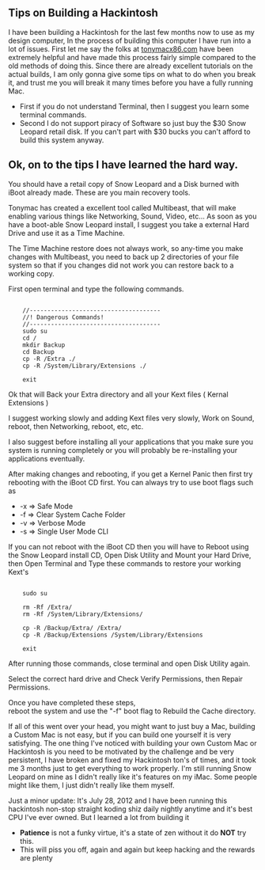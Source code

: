 ## Tips on Building a Hackintosh



I have been building a Hackintosh for the last few months now to use as my design computer,  In the process of building this computer I have run into a lot of issues.  First let me say the folks at 
[tonymacx86.com](http://tonymacx86.com) have been extremely helpful and have made this process fairly simple compared to the old methods of doing this.  Since there are already excellent tutorials on the actual builds,  I am only gonna give some tips on what to do when you break it, and trust me you will break it many times before you have a fully running Mac.  
  

 - First if you do not understand Terminal, then I suggest you learn some terminal commands.  
 - Second I do not support piracy of Software so just buy the $30 Snow Leopard retail disk. If you can't part with $30 bucks you can't afford to build this system anyway.


## Ok, on to the tips I have learned the hard way.

You should have a retail copy of Snow Leopard and a Disk burned with iBoot already made.  These are you main recovery tools.

Tonymac has created a excellent tool called Multibeast, that will make enabling various things like Networking, Sound, Video, etc... As soon as you have a boot-able Snow Leopard install, I suggest you take a external Hard Drive and use it as a Time Machine.    
  


The Time Machine restore does not always work, so any-time you make changes with Multibeast, you need to back up 2 directories of your file system so that if you changes did not work you can restore back to a working copy.

First open terminal and type the following commands.



~~~

    //-------------------------------------
    //! Dangerous Commands! 
    //------------------------------------- 
    sudo su
    cd /
    mkdir Backup
    cd Backup
    cp -R /Extra ./
    cp -R /System/Library/Extensions ./
    
    exit

~~~

Ok that will Back your Extra directory and all your Kext files ( Kernal Extensions )

I suggest working slowly and adding Kext files very slowly,  Work on Sound, reboot, then Networking, reboot, etc, etc.

I also suggest before installing all your applications that you make sure you system is running completely or you will probably be re-installing your applications eventually.

After making changes and rebooting, if you get a Kernel Panic then first try rebooting with the iBoot CD first.  You can always try to use boot flags such as 

  * -x => Safe Mode
  * -f => Clear System Cache Folder
  * -v => Verbose Mode
  * -s => Single User Mode CLI



If you can not reboot with the iBoot CD then you will have to Reboot using the Snow Leopard install CD, Open Disk Utility and Mount your Hard Drive, then Open Terminal and Type these commands to restore your working Kext's 


    
~~~

    sudo su
    
    rm -Rf /Extra/
    rm -Rf /System/Library/Extensions/
     
    cp -R /Backup/Extra/ /Extra/
    cp -R /Backup/Extensions /System/Library/Extensions
    
    exit

~~~
    

After running those commands, close terminal and open Disk Utility again.  

Select the correct hard drive and Check Verify Permissions, then Repair Permissions.  


Once you have completed these steps,   
reboot the system and use the "-f" boot flag to Rebuild the Cache directory.

If all of this went over your head, you might want to just buy a Mac,  building a Custom Mac is not easy, but if you can build one yourself it is very satisfying.  The one thing I've noticed with building your own Custom Mac or Hackintosh is you need to be motivated by the challenge and be very persistent,  I have broken and fixed my Hackintosh ton's of times, and it took me 3 months just to get everything to work properly.  I'm still running Snow Leopard on mine as I didn't really like it's features on my iMac.  Some people might like them, I just didn't really like them myself. 


Just a minor update: It's July 28, 2012 and I have been running this hackintosh non-stop straight koding shiz daily nightly anytime and it's best CPU I've ever owned.  But I learned a lot from building it

 - **Patience** is not a funky virtue, it's a state of zen without it do **NOT** try this.
 - This will piss you off, again and again but keep hacking and the rewards are plenty
